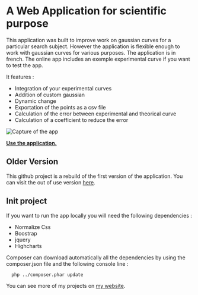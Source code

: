# A Web Application for scientific purpose 

This application was built to improve work on gaussian curves for a particular search subject. However the application is flexible enough to work with gaussian curves for various purposes. The application is in french.
The online app includes an exemple experimental curve if you want to test the app. 

It features :
- Integration of your experimental curves
- Addition of custom gaussian
- Dynamic change
- Exportation of the points as a csv file
- Calculation of the error between experimental and theorical curve 
- Calculation of a coefficient to reduce the error

![Capture of the app](http://hf5-adrienchkirate.xlim.fr/img/capture.png)

**[Use the application. ](http://hf5-adrienchkirate.xlim.fr/)**

## Older Version

This github project is a rebuild of the first version of the application.
You can visit the out of use version [here](http://adrienchkirate.com/website/hf5v1/). 

## Init project

If you want to run the app locally you will need the following dependencies :
- Normalize Css
- Boostrap
- jquery
- Highcharts

Composer can download automatically all the dependencies by using the composer.json file and the following console line :

```bash
  php ../composer.phar update
```

You can see more of my projects on [my website](http://adrienchkirate.com/).
